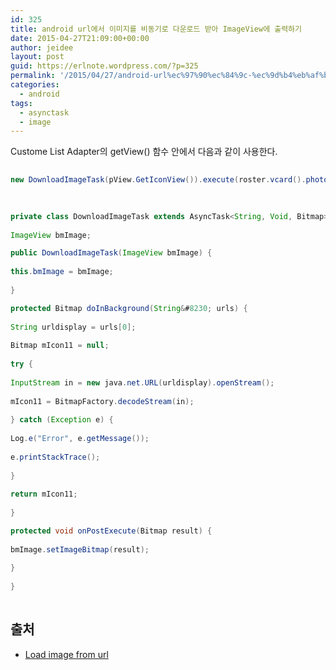 ```yaml
---
id: 325
title: android url에서 이미지를 비동기로 다운로드 받아 ImageView에 출력하기
date: 2015-04-27T21:09:00+00:00
author: jeidee
layout: post
guid: https://erlnote.wordpress.com/?p=325
permalink: '/2015/04/27/android-url%ec%97%90%ec%84%9c-%ec%9d%b4%eb%af%b8%ec%a7%80%eb%a5%bc-%eb%b9%84%eb%8f%99%ea%b8%b0%eb%a1%9c-%eb%8b%a4%ec%9a%b4%eb%a1%9c%eb%93%9c-%eb%b0%9b%ec%95%84-imageview%ec%97%90-%ec%b6%9c%eb%a0%a5/'
categories:
  - android
tags:
  - asynctask
  - image
---
```

Custome List Adapter의 getView() 함수 안에서 다음과 같이 사용한다.

```java
  
new DownloadImageTask(pView.GetIconView()).execute(roster.vcard().photo());
  
```

```java
      
private class DownloadImageTask extends AsyncTask<String, Void, Bitmap> {
          
ImageView bmImage;

public DownloadImageTask(ImageView bmImage) {
              
this.bmImage = bmImage;
          
}

protected Bitmap doInBackground(String&#8230; urls) {
              
String urldisplay = urls[0];
              
Bitmap mIcon11 = null;
              
try {
                  
InputStream in = new java.net.URL(urldisplay).openStream();
                  
mIcon11 = BitmapFactory.decodeStream(in);
              
} catch (Exception e) {
                  
Log.e("Error", e.getMessage());
                  
e.printStackTrace();
              
}
              
return mIcon11;
          
}

protected void onPostExecute(Bitmap result) {
              
bmImage.setImageBitmap(result);
          
}
      
}
  
```

## 출처

  * [Load image from url](http://stackoverflow.com/questions/5776851/load-image-from-url)